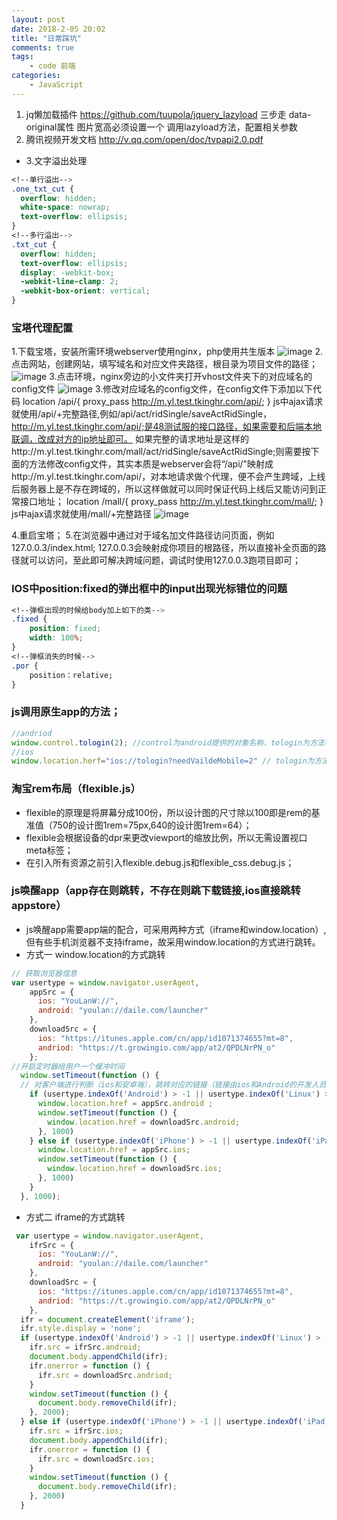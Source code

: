 ```yaml
---
layout: post
date: 2018-2-05 20:02
title: "日常踩坑"
comments: true
tags: 
	- code 前端
categories:
	- JavaScript
---
```

1. jq懒加载插件  https://github.com/tuupola/jquery_lazyload 
 三步走 data-original属性 图片宽高必须设置一个 调用lazyload方法，配置相关参数
2. 腾讯视频开发文档 http://v.qq.com/open/doc/tvpapi2.0.pdf
+ 3.文字溢出处理
```css
<!--单行溢出-->
.one_txt_cut {
  overflow: hidden;
  white-space: nowrap;
  text-overflow: ellipsis;
}
<!--多行溢出-->
.txt_cut {
  overflow: hidden;
  text-overflow: ellipsis;
  display: -webkit-box;
  -webkit-line-clamp: 2;
  -webkit-box-orient: vertical;
}
```
### 宝塔代理配置
1.下载宝塔，安装所需环境webserver使用nginx，php使用共生版本
![image](/assets/img/js/bt-1.png)
2.点击网站，创建网站，填写域名和对应文件夹路径，根目录为项目文件的路径；
![image](/assets/img/js/bt-2.png)
3.点击环境，nginx旁边的小文件夹打开vhost文件夹下的对应域名的config文件
![image](/assets/img/js/bt-1.png)
3.修改对应域名的config文件，在config文件下添加以下代码
location /api/{ 
                proxy_pass http://m.yl.test.tkinghr.com/api/;
     } 
js中ajax请求就使用/api/+完整路径,例如/api/act/ridSingle/saveActRidSingle，http://m.yl.test.tkinghr.com/api/;是48测试服的接口路径，如果需要和后端本地联调，改成对方的ip地址即可。
如果完整的请求地址是这样的http://m.yl.test.tkinghr.com/mall/act/ridSingle/saveActRidSingle;则需要按下面的方法修改config文件，其实本质是webserver会将“/api/"映射成http://m.yl.test.tkinghr.com/api/，对本地请求做个代理，便不会产生跨域，上线后服务器上是不存在跨域的，所以这样做就可以同时保证代码上线后又能访问到正常接口地址；
location /mall/{ 
                proxy_pass http://m.yl.test.tkinghr.com/mall/;
     } js中ajax请求就使用/mall/+完整路径
![image](/assets/img/js/bt-4.png)

4.重启宝塔；
5.在浏览器中通过对于域名加文件路径访问页面，例如127.0.0.3/index.html;  127.0.0.3会映射成你项目的根路径，所以直接补全页面的路径就可以访问，至此即可解决跨域问题，调试时使用127.0.0.3跑项目即可；

### IOS中position:fixed的弹出框中的input出现光标错位的问题
```css
<!--弹框出现的时候给body加上如下的类-->
.fixed {
    position: fixed;
    width: 100%;
}
<!--弹框消失的时候-->
.por {
    position：relative;
}
```
### js调用原生app的方法；
```js
//andriod
window.control.tologin(2); //control为android提供的对象名称，tologin为方法名，2为参数；
//ios
window.location.herf="ios://tologin?needVaildeMobile=2" // tologin为方法名，needVaildeMobile为参数名，2为参数值;
```
### 淘宝rem布局（flexible.js）
+ flexible的原理是将屏幕分成100份，所以设计图的尺寸除以100即是rem的基准值（750的设计图1rem=75px,640的设计图1rem=64）；
+ flexible会根据设备的dpr来更改viewport的缩放比例，所以无需设置视口meta标签；
+ 在引入所有资源之前引入flexible.debug.js和flexible_css.debug.js；
### js唤醒app（app存在则跳转，不存在则跳下载链接,ios直接跳转appstore）
+ js唤醒app需要app端的配合，可采用两种方式（iframe和window.location）,但有些手机浏览器不支持iframe，故采用window.location的方式进行跳转。
+ 方式一 window.location的方式跳转
```js
// 获取浏览器信息
var usertype = window.navigator.userAgent,
    appSrc = {
      ios: "YouLanW://",
      android: "youlan://daile.com/launcher"
    },
    downloadSrc = {
      ios: "https://itunes.apple.com/cn/app/id1071374655?mt=8",
      andriod: "https://t.growingio.com/app/at2/QPDLNrPN_o"
    };
//开启定时器给用户一个缓冲时间
  window.setTimeout(function () {
  // 对客户端进行判断（ios和安卓端），跳转对应的链接（链接由ios和Android的开发人员提供），如果手机上存在app就会跳转，不存在就会跳转对应链接
    if (usertype.indexOf('Android') > -1 || usertype.indexOf('Linux') > -1) {
      window.location.href = appSrc.android ;
      window.setTimeout(function () {
        window.location.href = downloadSrc.android;
      }, 1000)
    } else if (usertype.indexOf('iPhone') > -1 || usertype.indexOf('iPad') > -1) {
      window.location.href = appSrc.ios;
      window.setTimeout(function () {
        window.location.href = downloadSrc.ios;
      }, 1000)
    }
  }, 1000);
```
+ 方式二 iframe的方式跳转
```js
 var usertype = window.navigator.userAgent,
    ifrSrc = {
      ios: "YouLanW://",
      android: "youlan://daile.com/launcher"
    },
    downloadSrc = {
      ios: "https://itunes.apple.com/cn/app/id1071374655?mt=8",
      andriod: "https://t.growingio.com/app/at2/QPDLNrPN_o"
    },
  ifr = document.createElement('iframe');
  ifr.style.display = 'none';
  if (usertype.indexOf('Android') > -1 || usertype.indexOf('Linux') > -1) {
    ifr.src = ifrSrc.android;
    document.body.appendChild(ifr);
    ifr.onerror = function () {
      ifr.src = downloadSrc.andriod;
    }
    window.setTimeout(function () {
      document.body.removeChild(ifr);
    }, 2000);
  } else if (usertype.indexOf('iPhone') > -1 || usertype.indexOf('iPad') > -1) {
    ifr.src = ifrSrc.ios;
    document.body.appendChild(ifr);
    ifr.onerror = function () {
      ifr.src = downloadSrc.ios;
    }
    window.setTimeout(function () {
      document.body.removeChild(ifr);
    }, 2000)
  }

```




